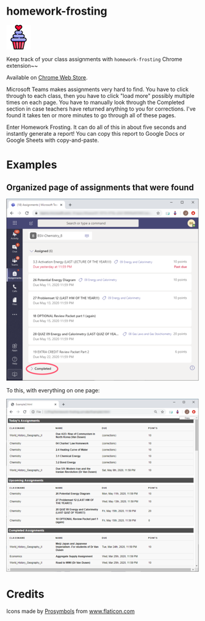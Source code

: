 # homework-frosting

![Homework Frosting icon](./img/cupcake64.png)

Keep track of your class assignments with `homework-frosting` Chrome extension~~

Available on [Chrome Web Store](https://chrome.google.com/webstore/detail/homework-frosting/xxxxxx).

Microsoft Teams makes assignments very hard to find. You have to click through to each class,
then you have to click "load more" possibly multiple times on each page. You have to manually
look through the Completed section in case teachers have returned anything to you for corrections.
I've found it takes ten or more minutes to go through all of these pages.

Enter Homework Frosting. It can do all of this in about five seconds and instantly generate a report!
You can copy this report to Google Docs or Google Sheets with copy-and-paste.

# Examples

## Organized page of assignments that were found

![Microsoft Teams assignments page](./img/page1.png)

To this, with everything on one page:

![Organized class assignments with Homework Frosting](./img/page4.png)

# Credits

Icons made by <a href="https://www.flaticon.com/authors/prosymbols" title="Prosymbols">Prosymbols</a> from <a href="https://www.flaticon.com/" title="Flaticon"> www.flaticon.com</a>

